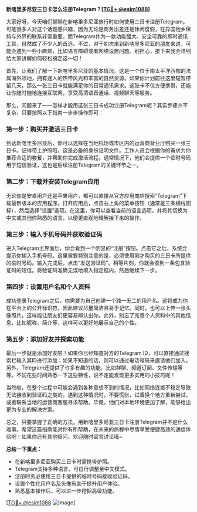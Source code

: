 **新喀里多尼亚三日卡怎么注册Telegram？[[TG💪+ @esim1088](https://t.me/s/esim1088)]**

大家好呀，今天咱们聊聊在新喀里多尼亚旅行时如何使用三日卡注册Telegram。可能很多人对这个话题感兴趣，因为无论是商务出差还是休闲度假，在异国他乡保持与外界的联系非常重要。而Telegram作为一款功能强大、安全可靠的即时通讯工具，自然成了不少人的首选。不过，对于初次来到新喀里多尼亚的朋友来说，可能会遇到一些小麻烦，比如语言障碍或者网络设置问题。别担心，接下来我会详细给大家讲解如何轻松搞定这一切！

首先，让我们了解一下新喀里多尼亚的基本情况。这是一个位于南太平洋西部的法属海外领地，拥有迷人的热带风光和丰富的自然资源。如果你计划前往这里短暂停留几天，那么一张三日卡就能满足你的日常通讯需求。这张卡不仅方便携带，还能让你随时随地连接互联网，享受高清语音通话、视频聊天等服务。

那么，问题来了——怎样才能用这张三日卡成功注册Telegram呢？其实步骤并不复杂，只要按照以下指南一步步操作即可：

### 第一步：购买并激活三日卡

到达新喀里多尼亚后，你可以选择在当地机场或市区内的运营商营业厅购买一张三日卡。记得带上护照哦，这是必备的身份证明文件。工作人员会根据你的需求为你推荐合适的套餐，并帮助你完成激活流程。通常情况下，他们会提供一个临时号码用于短信验证，这也是后续注册Telegram的关键环节之一。

### 第二步：下载并安装Telegram应用

无论你是安卓用户还是苹果用户，都可以直接从官方应用商店搜索“Telegram”下载最新版本的应用程序。打开应用后，点击右上角的菜单按钮（通常是三条横线图标），然后选择“设置”选项。在这里，你可以查看当前的语言选项，并将其切换为中文或其他你熟悉的语言，以便更直观地理解接下来的操作。

### 第三步：输入手机号码并获取验证码

进入Telegram主界面后，你会看到一个明显的“注册”按钮。点击它之后，系统会提示你输入手机号码。这里需要特别注意的是，必须使用刚才购买的三日卡所提供的临时号码。输入完成后，点击“发送验证码”。稍等片刻，你就会收到一条包含验证码的短信。将验证码准确无误地填入指定框内，然后继续下一步。

### 第四步：设置用户名和个人资料

成功登录Telegram之后，你需要为自己创建一个独一无二的用户名。这将成为你在平台上的公开标识符，因此建议尽量简洁且易于记忆。同时，也可以上传一张头像照片，这样能让朋友们更容易辨认出你。此外，别忘了完善个人资料中的其他信息，比如昵称、简介等，这样可以更好地展示自己的个性。

### 第五步：添加好友并探索功能

最后一步就是添加好友啦！如果你已经知道对方的Telegram ID，可以直接通过搜索栏输入其ID进行添加；如果不知道的话，则可以通过电话号码来邀请他们加入。另外，Telegram还提供了许多有趣的功能，比如群聊、频道订阅、文件传输等等。不妨花些时间熟悉一下这些特性，说不定能发现更多实用的小技巧呢！

当然啦，在整个过程中可能会遇到各种意想不到的情况，比如网络连接不稳定导致无法接收到验证码之类的。遇到这种情况时，不要慌张，试着换个地方重新尝试，或者联系当地的运营商客服寻求帮助。毕竟，他们对本地环境更加了解，能够给出更为专业的解决方案。

总之，只要掌握了正确的方法，用新喀里多尼亚三日卡注册Telegram并不是什么难事。希望这篇指南能对你有所帮助，在未来的旅程中尽情享受便捷高效的通信体验吧！如果你还有其他疑问，欢迎随时留言讨论哦~

**总结一下重点：**
- 在新喀里多尼亚购买三日卡时需携带护照。
- Telegram支持多种语言，可自行调整至中文模式。
- 注册时务必使用三日卡提供的临时号码接收验证码。
- 设置个性化用户名及头像有助于提升用户体验。
- 熟悉基本操作后，可以进一步挖掘高级功能。

[[TG💪+ @esim1088](https://t.me/s/esim1088) ![Image](https://i.postimg.cc/4NQfJmqS/Snipaste-2025-05-13-00-14-12.png)]